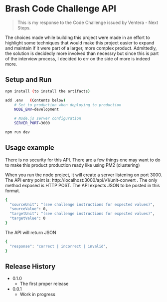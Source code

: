# Brash Code Challenge API
> This is my response to the Code Challenge issued by Ventera - Next Steps.

The choices made while building this project were made in an effort to highlight 
some techniques that would make this project easier to expand and maintain
if it were part of a larger, more complex product. Admittedly, the solution is 
decidedly more involved than necessry but since this is part of the interview process, 
I decided to err on the side of more is indeed more.

## Setup and Run

```sh
npm install (to install the artifacts)

add .env   (Contents below)
    # Set to production when deploying to production
    NODE_ENV=development

    # Node.js server configuration
    SERVER_PORT=3000

npm run dev
```

## Usage example

There is no security for this API. There are a few things one may want to do to make this product production ready like using PM2 (clustering)

When you run the node project, it will create a server listening on port 3000. The API entry point is: http://localhost:3000/api/v1/unit-convert . The only method exposed is HTTP POST.  The API expects JSON to be posted in this format.

```sh
{
  "sourceUnit": "(see challenge instructions for expected values)",
  "sourceValue": 0,
  "targetUnit": "(see challenge instructions for expected values)",
  "targetValue": 0
}
```
The API will return JSON 

```sh
{
  "response": "correct | incorrect | invalid",
}
```

## Release History

* 0.1.0
    * The first proper release
* 0.0.1
    * Work in progress


